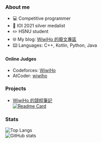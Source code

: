 ### About me

- 💻 Competitive programmer
- 🥈 IOI 2021 silver medalist
- ✏️ HSNU student
- 🌐 My blog: [WiwiHo 的廢文專區](https://www.wiwiho.me/)
- ⌨️ Languages: C++, Kotlin, Python, Java

#### Online Judges

- Codeforces: [WiwiHo](https://codeforces.com/profile/WiwiHo)
- AtCoder: [wiwiho](https://atcoder.jp/users/wiwiho)

### Projects

- [WiwiHo 的競程筆記](https://cp.wiwiho.me/)  
  [![Readme Card](https://github-readme-stats.vercel.app/api/pin/?username=wiwiho&repo=cpnote-source)](https://github.com/wiwiho/cpnote-source)
  
### Stats

![Top Langs](https://github-readme-stats.vercel.app/api/top-langs/?username=wiwiho&layout=compact)  
![GitHub stats](https://github-readme-stats.vercel.app/api?username=wiwiho&count_private=true)



<!--
**wiwiho/wiwiho** is a ✨ _special_ ✨ repository because its `README.md` (this file) appears on your GitHub profile.

Here are some ideas to get you started:

- 🔭 I’m currently working on ...
- 🌱 I’m currently learning ...
- 👯 I’m looking to collaborate on ...
- 🤔 I’m looking for help with ...
- 💬 Ask me about ...
- 📫 How to reach me: ...
- 😄 Pronouns: ...
- ⚡ Fun fact: ...
-->
